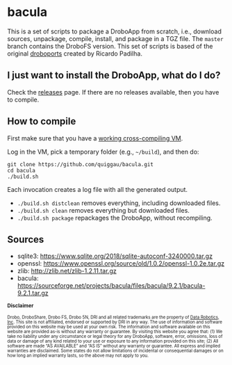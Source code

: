 # bacula
This is a set of scripts to package a DroboApp from scratch, i.e., download sources, unpackage, compile, install, and package in a TGZ file. The `master` branch contains the DroboFS version.
This set of scripts is based of the original [droboports](https://github.com/droboports) created by Ricardo Padilha.

## I just want to install the DroboApp, what do I do?

Check the [releases](https://github.com/quiggau/bacula/releases) page. If there are no releases available, then you have to compile.

## How to compile

First make sure that you have a [working cross-compiling VM](https://github.com/droboports/droboports.github.io/wiki/Setting-up-a-VM).

Log in the VM, pick a temporary folder (e.g., `~/build`), and then do:

```
git clone https://github.com/quiggau/bacula.git
cd bacula
./build.sh
```

Each invocation creates a log file with all the generated output.

* `./build.sh distclean` removes everything, including downloaded files.
* `./build.sh clean` removes everything but downloaded files.
* `./build.sh package` repackages the DroboApp, without recompiling.

## Sources

* sqlite3: https://www.sqlite.org/2018/sqlite-autoconf-3240000.tar.gz
* openssl: https://www.openssl.org/source/old/1.0.2/openssl-1.0.2e.tar.gz
* zlib: http://zlib.net/zlib-1.2.11.tar.gz
* bacula: https://sourceforge.net/projects/bacula/files/bacula/9.2.1/bacula-9.2.1.tar.gz

<sub>**Disclaimer**</sub>

<sub><sub>Drobo, DroboShare, Drobo FS, Drobo 5N, DRI and all related trademarks are the property of [Data Robotics, Inc](http://www.drobo.com/). This site is not affiliated, endorsed or supported by DRI in any way. The use of information and software provided on this website may be used at your own risk. The information and software available on this website are provided as-is without any warranty or guarantee. By visiting this website you agree that: (1) We take no liability under any circumstance or legal theory for any DroboApp, software, error, omissions, loss of data or damage of any kind related to your use or exposure to any information provided on this site; (2) All software are made “AS AVAILABLE” and “AS IS” without any warranty or guarantee. All express and implied warranties are disclaimed. Some states do not allow limitations of incidental or consequential damages or on how long an implied warranty lasts, so the above may not apply to you.</sub></sub>
